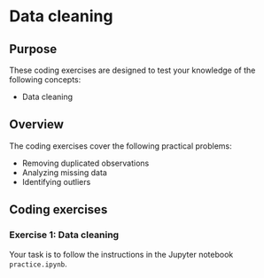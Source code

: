 # Data cleaning

## Purpose

These coding exercises are designed to test your knowledge of the following concepts:

* Data cleaning

## Overview

The coding exercises cover the following practical problems:
* Removing duplicated observations
* Analyzing missing data
* Identifying outliers

## Coding exercises

### Exercise 1: Data cleaning

Your task is to follow the instructions in the Jupyter notebook `practice.ipynb`.